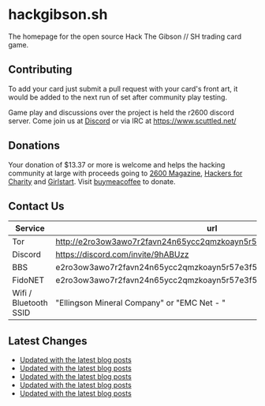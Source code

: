 # hackgibson.sh
The homepage for the open source Hack The Gibson // SH trading card game.


## Contributing

To add your card just submit a pull request with your card's front art, it would be added to the next run of set after community play testing.

Game play and discussions over the project is held the r2600 discord server. Come join us at [Discord](https://discord.com/invite/9hABUzz) or via IRC at https://www.scuttled.net/


## Donations

Your donation of $13.37 or more is welcome and helps the hacking community at large with proceeds going to [2600 Magazine](https://2600.com/), [Hackers for Charity](https://hackersforcharity.org) and [Girlstart](https://girlstart.org).  Visit [buymeacoffee](https://www.buymeacoffee.com/hackgibson.sh) to donate.


## Contact Us

Service | url
-|-
Tor | http://e2ro3ow3awo7r2favn24n65ycc2qmzkoayn5r57e3f56nvjwdcgg32ad.onion
Discord | https://discord.com/invite/9hABUzz
BBS | e2ro3ow3awo7r2favn24n65ycc2qmzkoayn5r57e3f56nvjwdcgg32ad.onion:23
FidoNET | e2ro3ow3awo7r2favn24n65ycc2qmzkoayn5r57e3f56nvjwdcgg32ad.onion:24554
Wifi / Bluetooth SSID | "Ellingson Mineral Company" or "EMC Net - <fidonet address>"

## Latest Changes
<!-- BLOG-POST-LIST:START -->
- [Updated with the latest blog posts](https://github.com/DFW2600/hackgibson.sh/commit/58bb3334b5dcfcc11f1c7101adb364b96982f28b)
- [Updated with the latest blog posts](https://github.com/DFW2600/hackgibson.sh/commit/65172555afe7b07222b4bec8259f42d34393dea4)
- [Updated with the latest blog posts](https://github.com/DFW2600/hackgibson.sh/commit/4bc8154bf9119ffd80efa1ae84a813c8d479b389)
- [Updated with the latest blog posts](https://github.com/DFW2600/hackgibson.sh/commit/16ede1e77696a0c0d74495d714ab674394b97900)
- [Updated with the latest blog posts](https://github.com/DFW2600/hackgibson.sh/commit/af5b1826150d61ac71a91182f3b4f8fd56400a37)
<!-- BLOG-POST-LIST:END -->
